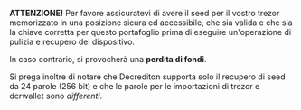 **ATTENZIONE!** Per favore assicuratevi di avere il seed per il vostro trezor memorizzato in una
posizione sicura ed accessibile, che sia valida e che sia la chiave corretta
per questo portafoglio prima di eseguire un'operazione di pulizia e recupero del dispositivo.

In caso contrario, si provocherà una **perdita di fondi**.

Si prega inoltre di notare che Decrediton supporta solo il recupero di seed da 24 parole (256 bit)
e che le parole per le importazioni di trezor e dcrwallet sono *differenti*.
